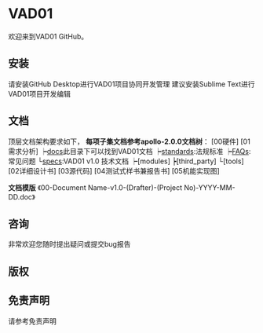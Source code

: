 # VAD01

欢迎来到VAD01 GitHub。

## 安装
请安装GitHub Desktop进行VAD01项目协同开发管理
建议安装Sublime Text进行VAD01项目开发编辑

## 文档
顶层文档架构要求如下，
**每项子集文档参考apollo-2.0.0文档树**：
[00硬件]
[01需求分析]
   ┝[docs](01需求分析/docs)此目录下可以找到VAD01文档
       ┝[standards](01需求分析/docs/standards/):法规标准
       ┝[FAQs](01需求分析/docs/FAQs/):常见问题
       └[specs](01需求分析/docs/specs/):VAD01 v1.0 技术文档
   ┝[modules]
   ┝[third_party]
   └[tools]
[02详细设计书]
[03源代码]
[04测试式样书兼报告书]
[05机能实现图]

**文档模版**
	《00-Document Name-v1.0-(Drafter)-(Project No)-YYYY-MM-DD.doc》

## 咨询

非常欢迎您随时提出疑问或提交bug报告

## 版权


## 免责声明
请参考免责声明
